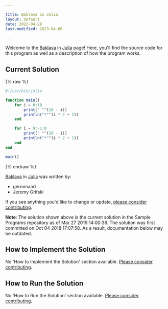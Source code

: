 ```yaml
---

title: Baklava in Julia
layout: default
date: 2022-04-28
last-modified: 2023-04-06

---
```


Welcome to the [Baklava](https://sampleprograms.io/projects/baklava) in [Julia](https://sampleprograms.io/languages/julia) page! Here, you'll find the source code for this program as well as a description of how the program works.

## Current Solution

{% raw %}

```julia
#!/usr/bin/julia

function main()
    for i = 0:10
        print(" "^(10 - i))
        println("*"^(i * 2 + 1))
    end 

    for i = 9:-1:0
        print(" "^(10 - i))
        println("*"^(i * 2 + 1))
    end
end

main()
```

{% endraw %}

[Baklava](https://sampleprograms.io/projects/baklava) in [Julia](https://sampleprograms.io/languages/julia) was written by:

- germmand
- Jeremy Grifski

If you see anything you'd like to change or update, [please consider contributing](https://github.com/TheRenegadeCoder/sample-programs).

**Note**: The solution shown above is the current solution in the Sample Programs repository as of Mar 27 2019 14:00:36. The solution was first committed on Oct 04 2018 17:07:58. As a result, documentation below may be outdated.

## How to Implement the Solution

No 'How to Implement the Solution' section available. [Please consider contributing](https://github.com/TheRenegadeCoder/sample-programs-website).

## How to Run the Solution

No 'How to Run the Solution' section available. [Please consider contributing](https://github.com/TheRenegadeCoder/sample-programs-website).
